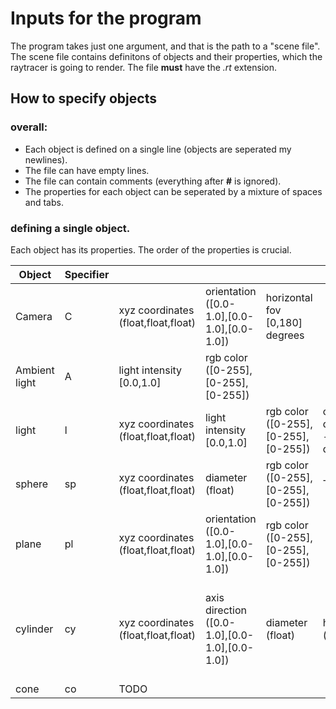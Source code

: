 # Inputs for the program
The program takes just one argument, and that is the path to a "scene file". The scene file
contains definitons of objects and their properties, which the raytracer is going to render.
The file **must** have the *.rt* extension.

## How to specify objects

### overall:
- Each object is defined on a single line (objects are seperated my newlines).
- The file can have empty lines.
- The file can contain comments (everything after **#** is ignored).
- The properties for each object can be seperated by a mixture of spaces and tabs.

### defining a single object.

Each object has its properties. The order of the properties is crucial.

| Object        | Specifier |                                     |                                                |                                     |                                            |                                     |   |   |   |   |   |   |
|---------------|-----------|-------------------------------------|------------------------------------------------|-------------------------------------|--------------------------------------------|-------------------------------------|---|---|---|---|---|---|
| Camera        | C         | xyz coordinates (float,float,float) | orientation ([0.0-1.0],[0.0-1.0],[0.0-1.0])    | horizontal fov [0,180] degrees      |                                            |                                     |   |   |   |   |   |   |
| Ambient light | A         | light intensity [0.0,1.0]           | rgb color ([0-255],[0-255],[0-255])            |                                     |                                            |                                     |   |   |   |   |   |   |
| light         | l         | xyz coordinates (float,float,float) | light intensity [0.0,1.0]                      | rgb color ([0-255],[0-255],[0-255]) | optional - diam(float) - default diam = 20 |                                     |   |   |   |   |   |   |
| sphere        | sp        | xyz coordinates (float,float,float) | diameter (float)                               | rgb color ([0-255],[0-255],[0-255]) | TODO                                       |                                     |   |   |   |   |   |   |
| plane         | pl        | xyz coordinates (float,float,float) | orientation ([0.0-1.0],[0.0-1.0],[0.0-1.0])    | rgb color ([0-255],[0-255],[0-255]) |                                            |                                     |   |   |   |   |   |   |
| cylinder      | cy        | xyz coordinates (float,float,float) | axis direction ([0.0-1.0],[0.0-1.0],[0.0-1.0]) | diameter (float)                    | height (float)                             | rgb color ([0-255],[0-255],[0-255]) |   |   |   |   |   |   |
| cone          | co        | TODO                                |                                                |                                     |                                            |                                     |   |   |   |   |   |   |
